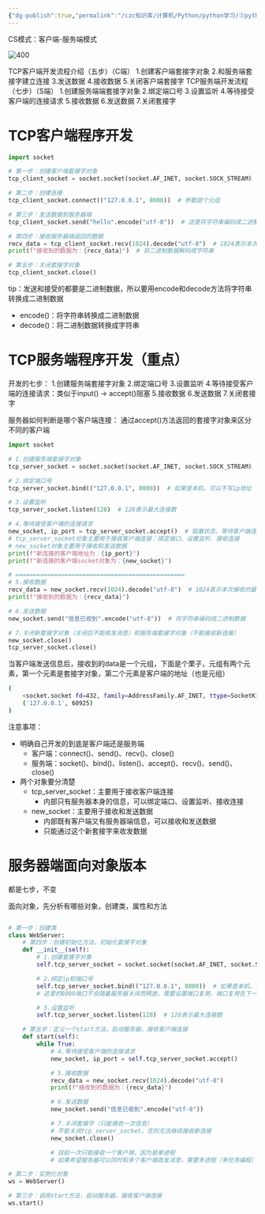 ```yaml
---
{"dg-publish":true,"permalink":"/czc知识库/计算机/Python/python学习/③python高级/342-TCP服务器开发流程/","dgPassFrontmatter":true,"created":"2024-12-04T14:30:43.959+08:00","updated":"2024-12-10T19:49:03.556+08:00"}
---
```



CS模式：客户端-服务端模式


![400](/img/user/czc知识库/杂七杂八/9-附件/附件/342-TCP服务器开发流程_image.png)

TCP客户端开发流程介绍（五步）（C端）
	1.创建客户端套接字对象
	2.和服务端套接字建立连接
	3.发送数据
	4.接收数据
	5.关闭客户端套接字
TCP服务端开发流程（七步）（S端）
	1.创建服务端端套接字对象
	2.绑定端口号
	3.设置监听
	4.等待接受客户端的连接请求
	5.接收数据
	6.发送数据
	7.关闭套接字

# TCP客户端程序开发

```python
import socket

# 第一步：创建客户端套接字对象
tcp_client_socket = socket.socket(socket.AF_INET, socket.SOCK_STREAM)  # socket.AF_INET表示IPV4，socket.SOCK_STREAM表示TCP协议

# 第二步：创建连接
tcp_client_socket.connect(("127.0.0.1", 8000))  # 参数是个元组

# 第三步：发送数据到服务器端
tcp_client_socket.send("hello".encode("utf-8"))  # 这里将字符串编码成二进制数据

# 第四步：接收服务器端返回的数据
recv_data = tcp_client_socket.recv(1024).decode("utf-8")  # 1024表示本次接收的最大字节数，decode解码
print(f"接收到的数据为：{recv_data}")  # 将二进制数据解码成字符串

# 第五步：关闭套接字对象
tcp_client_socket.close()
```

tip：发送和接受的都要是二进制数据，所以要用encode和decode方法将字符串转换成二进制数据

- encode()：将字符串转换成二进制数据
- decode()：将二进制数据转换成字符串

# TCP服务端程序开发（重点）

开发的七步：
	1.创建服务端套接字对象
	2.绑定端口号
	3.设置监听
	4.等待接受客户端的连接请求：类似于input() → accept()阻塞
	5.接收数据
	6.发送数据
	7.关闭套接字

服务器如何判断是哪个客户端连接：
	通过accept()方法返回的套接字对象来区分不同的客户端


```python
import socket

# 1.创建服务端套接字对象
tcp_server_socket = socket.socket(socket.AF_INET, socket.SOCK_STREAM)  # socket.AF_INET表示IPV4，socket.SOCK_STREAM表示TCP协议

# 2.绑定端口号
tcp_server_socket.bind(("127.0.0.1", 8000))  # 如果是本机，可以不写ip地址

# 3.设置监听
tcp_server_socket.listen(128)  # 128表示最大连接数

# 4.等待接受客户端的连接请求
new_socket, ip_port = tcp_server_socket.accept()  # 阻塞状态，等待客户端连接
# tcp_server_socket对象主要用于接收客户端连接：绑定端口、设置监听、接收连接
# new_socket对象主要用于接收和发送数据
print(f"新连接的客户端地址为：{ip_port}")
print(f"新连接的客户端socket对象为：{new_socket}")

# ================================================
# 5.接收数据
recv_data = new_socket.recv(1024).decode("utf-8")  # 1024表示本次接收的最大字节数，decode解码	
print(f"接收到的数据为：{recv_data}")

# 6.发送数据
new_socket.send("信息已收到".encode("utf-8"))  # 将字符串编码成二进制数据

# 7.关闭新套接字对象（关闭后不能收发消息）和服务端套接字对象（不能接收新连接）
new_socket.close()
tcp_server_socket.close()

```

当客户端发送信息后，接收到的data是一个元组，下面是个栗子，元组有两个元素，第一个元素是套接字对象，第二个元素是客户端的地址（也是元组）
```bash
(
	<socket.socket fd=432, family=AddressFamily.AF_INET, ttype=SocketKind.SOCK_STREAM, proto=0, laddr=('127.0.0.1', 8000), raddr=('127.0.0.1', 60925)>, 
	('127.0.0.1', 60925)
)
```


注意事项：
- 明确自己开发的到底是客户端还是服务端
  - 客户端：connect()、send()、recv()、close()
  - 服务端：socket()、bind()、listen()、accept()、recv()、send()、close()
- 两个对象要分清楚
  - tcp_server_socket：主要用于接收客户端连接
    - 内部只有服务器本身的信息，可以绑定端口、设置监听、接收连接
  - new_socket：主要用于接收和发送数据
    - 内部既有客户端又有服务器端信息，可以接收和发送数据
    - 只能通过这个新套接字来收发数据



# 服务器端面向对象版本

都是七步，不变

面向对象，先分析有哪些对象，创建类，属性和方法

```python

# 第一步：创建类
class WebServer:
	# 第四步：创建初始化方法，初始化套接字对象
	def __init__(self):
		# 1.创建套接字对象
		self.tcp_server_socket = socket.socket(socket.AF_INET, socket.SOCK_STREAM)  # AF_INET表示IPV4，SOCK_STREAM表示TCP协议

		# 2.绑定ip和端口号
		self.tcp_server_socket.bind(("127.0.0.1", 8000))  # 如果是本机，可以不写ip地址
		# 这里的8000端口不会随着服务器关闭而释放，需要设置端口复用，端口复用在下一篇笔记

		# 3.设置监听
		self.tcp_server_socket.listen(128)  # 128表示最大连接数

	# 第五步：定义一个start方法，启动服务器，接收客户端连接
	def start(self):
		while True:
			# 4.等待接受客户端的连接请求
			new_socket, ip_port = self.tcp_server_socket.accept()

			# 5.接收数据
			recv_data = new_socket.recv(1024).decode("utf-8")
			print(f"接收到的数据为：{recv_data}")

			# 6.发送数据
			new_socket.send("信息已收到".encode("utf-8"))

			# 7.关闭套接字（只能接收一次信息）
			# 不能关闭tcp_server_socket，否则无法继续接收新连接
			new_socket.close()

			# 目前一次只能接收一个客户端，因为是单进程
			# 如果希望服务器可以同时和多个客户端收发消息，需要多进程（多任务编程）

# 第二步：实例化对象
ws = WebServer()

# 第三步：调用start方法，启动服务器，接收客户端连接
ws.start()
```
